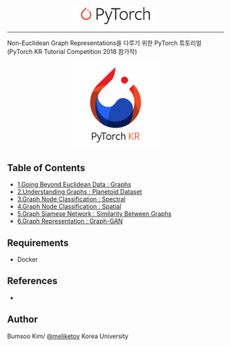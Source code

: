 <p align="center"><img width="40%" src="./imgs/pytorch_logo_2018.svg"></p>

---------------------------------------------------------------------

Non-Euclidean Graph Representations을 다루기 위한 PyTorch 튜토리얼 (PyTorch KR Tutorial Competition 2018 참가작)

<p align="center"><img width="40%" src="./imgs/pytorch_KR.png"></p>

## Table of Contents
- [1.Going Beyond Euclidean Data : Graphs](./1_Going_Beyond_Euclidean_Data/)
- [2.Understanding Graphs : Planetoid Dataset](./2_Understading_Graphs/)
- [3.Graph Node Classification : Spectral](./3_Spectral_Graph_Convolution)
- [4.Graph Node Classification : Spatial](./4_Spatial_Graph_Convolution)
- [5.Graph Siamese Network : Similarity Between Graphs](./5_Graph_Siamese)
- [6.Graph Representation : Graph-GAN](./6_Graph_GAN)

## Requirements
- Docker

## References
- 

## Author
Bumsoo Kim/ [@meliketoy](https://github.com/meliketoy)
Korea University
